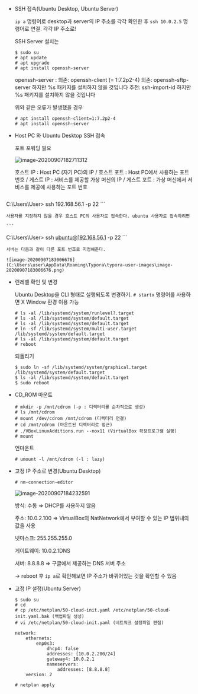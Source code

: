 - SSH 접속(Ubuntu Desktop, Ubuntu Server)

  `ip a` 명령어로 desktop과 server의 IP 주소를 각각 확인한 후 `ssh 10.0.2.5` 명령어로 연결. 각각 IP 주소로!

  SSH Server 설치는

  ```
  $ sudo su
  # apt update
  # apt upgrade
  # apt install openssh-server
  ```

  openssh-server : 의존: openssh-client (= 1:7.2p2-4)         의존: openssh-sftp-server 하지만 %s 패키지를 설치하지 않을 것입니다         추천: ssh-import-id 하지만 %s 패키지를 설치하지 않을 것입니다

  위와 같은 오류가 발생했을 경우

  ```
  # apt install openssh-client=1:7.2p2-4
  # apt install openssh-server
  ```

- Host PC 와 Ubuntu Desktop SSH 접속

  포트 포워딩 필요

  ![image-20200907182711312](C:\Users\user\AppData\Roaming\Typora\typora-user-images\image-20200907182711312.png)

  호스트 IP : Host PC (자기 PC)의 IP / 호스트 포트 : Host PC에서 사용하는 포트 번호 / 게스트 IP : 서비스를 제공할 가상 머신의 IP / 게스트 포트 : 가상 머신에서 서비스를 제공에 사용하는 포트 번호

	```
C:\Users\User> ssh 192.168.56.1 -p 22
	```
	
	사용자를 지정하지 않을 경우 호스트 PC의 사용자로 접속한다. ubuntu 사용자로 접속하려면

	```
C:\Users\User> ssh ubuntu@192.168.56.1 -p 22
	```

	서버는 다음과 같이 다른 포트 번호로 지정해준다.

	![image-20200907183006676](C:\Users\user\AppData\Roaming\Typora\typora-user-images\image-20200907183006676.png)



- 런레벨 확인 및 변경

  Ubuntu Desktop을 CLI 형태로 실행되도록 변경하기. `# startx` 명령어를 사용하면 X Window 환경 이용 가능

  ```
  # ls -al /lib/systemd/system/runlevel?.target
  # ls -al /lib/systemd/system/default.target 
  # ls -al /lib/systemd/system/default.target 
  # ln -sf /lib/systemd/system/multi-user.target /lib/systemd/system/default.target
  # ls -al /lib/systemd/system/default.target 
  # reboot
  ```

  되돌리기

  ```
  $ sudo ln -sf /lib/systemd/system/graphical.target /lib/systemd/system/default.target
  $ ls -al /lib/systemd/system/default.target
  $ sudo reboot
  ```



- CD_ROM 마운트

  ```
  # mkdir -p /mnt/cdrom (-p : 디렉터리를 순차적으로 생성)
  # ls /mnt/cdrom
  # mount /dev/cdrom /mnt/cdrom (디렉터리 연결)
  # cd /mnt/cdrom (마운트된 디렉터리로 접근)
  # ./VBoxLinuxAdditions.run --nox11 (VirtualBox 확장프로그램 실행)
  # mount
  ```

  언마운트

  ```
  # umount -l /mnt/cdrom (-l : lazy)
  ```



- 고정 IP 주소로 변경(Ubuntu Desktop)

  ```
  # nm-connection-editor
  ```

  ![image-20200907184232591](C:\Users\user\AppData\Roaming\Typora\typora-user-images\image-20200907184232591.png)

  방식: 수동 ⇒ DHCP를 사용하지 않음

  주소: 10.0.2.100 ⇒ VirtualBox의 NatNetwork에서 부여할 수 있는 IP 범위내의 값을 사용

  넷마스크: 255.255.255.0

  게이트웨이: 10.0.2.1DNS 

  서버: 8.8.8.8 ⇒ 구글에서 제공하는 DNS 서버 주소

  -> reboot 후 `ip a`로 확인해보면 IP 주소가 바뀌어있는 것을 확인할 수 있음

  

- 고정 IP 설정(Ubuntu Server)

  ```
  $ sudo su
  # cd
  # cp /etc/netplan/50-cloud-init.yaml /etc/netplan/50-cloud-init.yaml.bak (백업파일 생성)
  # vi /etc/netplan/50-cloud-init.yaml (네트워크 설정파일 편집)
  
  network:
      ethernets:
          enp0s3:
              dhcp4: false
              addresses: [10.0.2.200/24]
              gateway4: 10.0.2.1
              nameservers:
                  addresses: [8.8.8.8]
      version: 2
  
  # netplan apply
  ```

